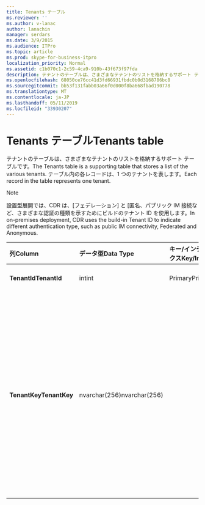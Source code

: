 ```yaml
---
title: Tenants テーブル
ms.reviewer: ''
ms.author: v-lanac
author: lanachin
manager: serdars
ms.date: 3/9/2015
ms.audience: ITPro
ms.topic: article
ms.prod: skype-for-business-itpro
localization_priority: Normal
ms.assetid: c1b070c1-2c59-4ca9-910b-43f673f97fda
description: テナントのテーブルは、さまざまなテナントのリストを格納するサポート テーブルです。 テーブル内の各レコードは、1 つのテナントを表します。
ms.openlocfilehash: 68050ce76cc41d3fd66931fbdc0b0d3168786bc8
ms.sourcegitcommit: bb53f131fabb03a66f0d000f8ba668fbad190778
ms.translationtype: MT
ms.contentlocale: ja-JP
ms.lasthandoff: 05/11/2019
ms.locfileid: "33930207"
---
```

# <a name="tenants-table"></a><span data-ttu-id="a832c-104">Tenants テーブル</span><span class="sxs-lookup"><span data-stu-id="a832c-104">Tenants table</span></span>
 
<span data-ttu-id="a832c-105">テナントのテーブルは、さまざまなテナントのリストを格納するサポート テーブルです。</span><span class="sxs-lookup"><span data-stu-id="a832c-105">The Tenants table is a supporting table that stores a list of the various tenants.</span></span> <span data-ttu-id="a832c-106">テーブル内の各レコードは、1 つのテナントを表します。</span><span class="sxs-lookup"><span data-stu-id="a832c-106">Each record in the table represents one tenant.</span></span>
  
> [!NOTE]
> <span data-ttu-id="a832c-107">設置型展開では、CDR は、[フェデレーション] と [匿名、パブリック IM 接続など、さまざまな認証の種類を示すためにビルドのテナント ID を使用します。</span><span class="sxs-lookup"><span data-stu-id="a832c-107">In on-premises deployment, CDR uses the build-in Tenant ID to indicate different authentication type, such as public IM connectivity, Federated and Anonymous.</span></span> 
  
|<span data-ttu-id="a832c-108">**列**</span><span class="sxs-lookup"><span data-stu-id="a832c-108">**Column**</span></span>|<span data-ttu-id="a832c-109">**データ型**</span><span class="sxs-lookup"><span data-stu-id="a832c-109">**Data Type**</span></span>|<span data-ttu-id="a832c-110">**キー/インデックス**</span><span class="sxs-lookup"><span data-stu-id="a832c-110">**Key/Index**</span></span>|<span data-ttu-id="a832c-111">**詳細**</span><span class="sxs-lookup"><span data-stu-id="a832c-111">**Details**</span></span>|
|:-----|:-----|:-----|:-----|
|<span data-ttu-id="a832c-112">**TenantId**</span><span class="sxs-lookup"><span data-stu-id="a832c-112">**TenantId**</span></span> <br/> |<span data-ttu-id="a832c-113">int</span><span class="sxs-lookup"><span data-stu-id="a832c-113">int</span></span>  <br/> |<span data-ttu-id="a832c-114">Primary</span><span class="sxs-lookup"><span data-stu-id="a832c-114">Primary</span></span>  <br/> |<span data-ttu-id="a832c-115">このテナント ID を識別する一意の番号</span><span class="sxs-lookup"><span data-stu-id="a832c-115">Unique number identifying this Tenant ID.</span></span>  <br/> |
|<span data-ttu-id="a832c-116">**TenantKey**</span><span class="sxs-lookup"><span data-stu-id="a832c-116">**TenantKey**</span></span> <br/> |<span data-ttu-id="a832c-117">nvarchar(256)</span><span class="sxs-lookup"><span data-stu-id="a832c-117">nvarchar(256)</span></span>  <br/> || <span data-ttu-id="a832c-118">使用可能な値:</span><span class="sxs-lookup"><span data-stu-id="a832c-118">Allowed values:</span></span> <br/>  <span data-ttu-id="a832c-119">00000000-0000-0000-0000-000000000000 ・ エンタープライズ</span><span class="sxs-lookup"><span data-stu-id="a832c-119">00000000-0000-0000-0000-000000000000 - Enterprise</span></span> <br/>  <span data-ttu-id="a832c-120">連合-00000000-0000-0000-0000-000000000001</span><span class="sxs-lookup"><span data-stu-id="a832c-120">00000000-0000-0000-0000-000000000001 - Federated</span></span> <br/>  <span data-ttu-id="a832c-121">00000000-0000-0000-0000-000000000002 - 匿名</span><span class="sxs-lookup"><span data-stu-id="a832c-121">00000000-0000-0000-0000-000000000002 - Anonymous</span></span> <br/>  <span data-ttu-id="a832c-122">00000000-0000-0000-0000-000000000003 のパブリック IM 接続</span><span class="sxs-lookup"><span data-stu-id="a832c-122">00000000-0000-0000-0000-000000000003 - Public IM connectivity</span></span> <br/> |
   

